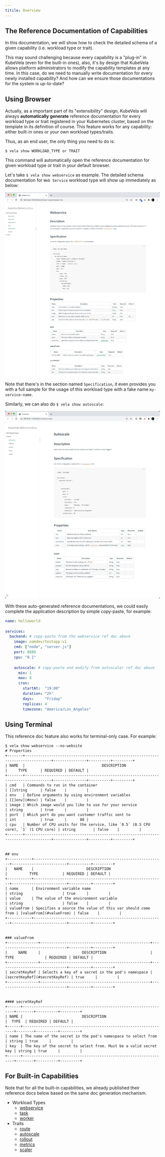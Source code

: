 ```yaml
---
titile: Overview
---
```


## The Reference Documentation of Capabilities

In this documentation, we will show how to check the detailed schema of a given capability (i.e. workload type or trait). 

This may sound challenging because every capability is a "plug-in" in KubeVela (even for the built-in ones), also, it's by design that KubeVela allows platform administrators to modify the capability templates at any time. In this case, do we need to manually write documentation for every newly installed capability? And how can we ensure those documentations for the system is up-to-date?

## Using Browser

Actually, as a important part of its "extensibility" design, KubeVela will always **automatically generate** reference documentation for every workload type or trait registered in your Kubernetes cluster, based on the template in its definition of course. This feature works for any capability: either built-in ones or your own workload types/traits.

Thus, as an end user, the only thing you need to do is:

```console
$ vela show WORKLOAD_TYPE or TRAIT
```

This command will automatically open the reference documentation for given workload type or trait in your default browser.

Let's take `$ vela show webservice` as example. The detailed schema documentation for `Web Service` workload type will show up immediately as below:

![](../resources/vela_show_webservice.jpg)

Note that there's in the section named `Specification`, it even provides you with a full sample for the usage of this workload type with a fake name `my-service-name`.

Similarly, we can also do `$ vela show autoscale`:

![](../resources/vela_show_autoscale.jpg)

With these auto-generated reference documentations, we could easily complete the application description by simple copy-paste, for example:

```yaml
name: helloworld

services:
  backend: # copy-paste from the webservice ref doc above
    image: oamdev/testapp:v1
    cmd: ["node", "server.js"]
    port: 8080
    cpu: "0.1"

    autoscale: # copy-paste and modify from autoscaler ref doc above
      min: 1
      max: 8
      cron:
        startAt:  "19:00"
        duration: "2h"
        days:     "Friday"
        replicas: 4
        timezone: "America/Los_Angeles"
```

## Using Terminal

This reference doc feature also works for terminal-only case. For example:

```shell
$ vela show webservice --no-website
# Properties
+-------+----------------------------------------------------------------------------------+---------------+----------+---------+
| NAME  |                                   DESCRIPTION                                    |     TYPE      | REQUIRED | DEFAULT |
+-------+----------------------------------------------------------------------------------+---------------+----------+---------+
| cmd   | Commands to run in the container                                                 | []string      | false    |         |
| env   | Define arguments by using environment variables                                  | [[]env](#env) | false    |         |
| image | Which image would you like to use for your service                               | string        | true     |         |
| port  | Which port do you want customer traffic sent to                                  | int           | true     |      80 |
| cpu   | Number of CPU units for the service, like `0.5` (0.5 CPU core), `1` (1 CPU core) | string        | false    |         |
+-------+----------------------------------------------------------------------------------+---------------+----------+---------+


## env
+-----------+-----------------------------------------------------------+-------------------------+----------+---------+
|   NAME    |                        DESCRIPTION                        |          TYPE           | REQUIRED | DEFAULT |
+-----------+-----------------------------------------------------------+-------------------------+----------+---------+
| name      | Environment variable name                                 | string                  | true     |         |
| value     | The value of the environment variable                     | string                  | false    |         |
| valueFrom | Specifies a source the value of this var should come from | [valueFrom](#valueFrom) | false    |         |
+-----------+-----------------------------------------------------------+-------------------------+----------+---------+


### valueFrom
+--------------+--------------------------------------------------+-------------------------------+----------+---------+
|     NAME     |                   DESCRIPTION                    |             TYPE              | REQUIRED | DEFAULT |
+--------------+--------------------------------------------------+-------------------------------+----------+---------+
| secretKeyRef | Selects a key of a secret in the pod's namespace | [secretKeyRef](#secretKeyRef) | true     |         |
+--------------+--------------------------------------------------+-------------------------------+----------+---------+


#### secretKeyRef
+------+------------------------------------------------------------------+--------+----------+---------+
| NAME |                           DESCRIPTION                            |  TYPE  | REQUIRED | DEFAULT |
+------+------------------------------------------------------------------+--------+----------+---------+
| name | The name of the secret in the pod's namespace to select from     | string | true     |         |
| key  | The key of the secret to select from. Must be a valid secret key | string | true     |         |
+------+------------------------------------------------------------------+--------+----------+---------+
```

## For Built-in Capabilities

Note that for all the built-in capabilities, we already published their reference docs below based on the same doc generation mechanism.


- Workload Types
	- [webservice](workload-types/webservice)
	- [task](workload-types/task)
	- [worker](workload-types/worker)
- Traits
	- [route](traits/route)
	- [autoscale](traits/autoscale)
	- [rollout](traits/rollout)
	- [metrics](traits/metrics)
	- [scaler](traits/scaler)